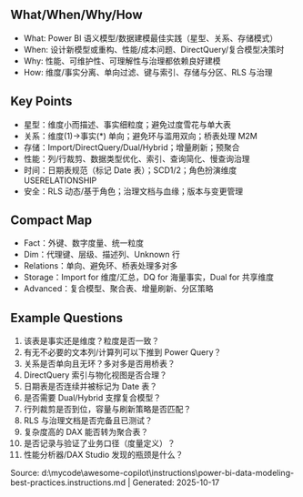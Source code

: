 ## What/When/Why/How
- What: Power BI 语义模型/数据建模最佳实践（星型、关系、存储模式）
- When: 设计新模型或重构、性能/成本问题、DirectQuery/复合模型决策时
- Why: 性能、可维护性、可理解性与治理都依赖良好建模
- How: 维度/事实分离、单向过滤、键与索引、存储与分区、RLS 与治理

## Key Points
- 星型：维度小而描述、事实细粒度；避免过度雪花与单大表
- 关系：维度(1)→事实(*) 单向；避免环与滥用双向；桥表处理 M2M
- 存储：Import/DirectQuery/Dual/Hybrid；增量刷新；预聚合
- 性能：列/行裁剪、数据类型优化、索引、查询简化、慢查询治理
- 时间：日期表规范（标记 Date 表）；SCD1/2；角色扮演维度 USERELATIONSHIP
- 安全：RLS 动态/基于角色；治理文档与血缘；版本与变更管理

## Compact Map
- Fact：外键、数字度量、统一粒度
- Dim：代理键、层级、描述列、Unknown 行
- Relations：单向、避免环、桥表处理多对多
- Storage：Import for 维度/汇总，DQ for 海量事实，Dual for 共享维度
- Advanced：复合模型、聚合表、增量刷新、分区策略

## Example Questions
1) 该表是事实还是维度？粒度是否一致？
2) 有无不必要的文本列/计算列可以下推到 Power Query？
3) 关系是否单向且无环？多对多是否用桥表？
4) DirectQuery 索引与物化视图是否合理？
5) 日期表是否连续并被标记为 Date 表？
6) 是否需要 Dual/Hybrid 支撑复合模型？
7) 行列裁剪是否到位，容量与刷新策略是否匹配？
8) RLS 与治理文档是否完备且已测试？
9) 复杂度高的 DAX 能否转为聚合表？
10) 是否记录与验证了业务口径（度量定义）？
11) 性能分析器/DAX Studio 发现的瓶颈是什么？

Source: d:\mycode\awesome-copilot\instructions\power-bi-data-modeling-best-practices.instructions.md | Generated: 2025-10-17
